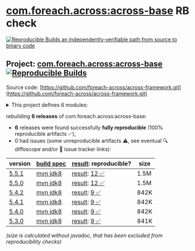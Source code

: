 [com.foreach.across:across-base](https://central.sonatype.com/artifact/com.foreach.across/across-base/versions) RB check
=======

[![Reproducible Builds](https://reproducible-builds.org/images/logos/rb.svg) an independently-verifiable path from source to binary code](https://reproducible-builds.org/)

## Project: [com.foreach.across:across-base](https://central.sonatype.com/artifact/com.foreach.across/across-base/versions) [![Reproducible Builds](https://img.shields.io/endpoint?url=https://raw.githubusercontent.com/jvm-repo-rebuild/reproducible-central/master/content/com/foreach/across/badge.json)](https://github.com/jvm-repo-rebuild/reproducible-central/blob/master/content/com/foreach/across/README.md)

Source code: [https://github.com/foreach-across/across-framework.git](https://github.com/foreach-across/across-framework.git)

<details><summary>This project defines 6 modules:</summary>

* [com.foreach.across:across-base](https://central.sonatype.com/artifact/com.foreach.across/across-base/overview)
* [com.foreach.across:across-core](https://central.sonatype.com/artifact/com.foreach.across/across-core/overview)
* [com.foreach.across:across-core-dependencies](https://central.sonatype.com/artifact/com.foreach.across/across-core-dependencies/overview)
* [com.foreach.across:across-standard-module-parent](https://central.sonatype.com/artifact/com.foreach.across/across-standard-module-parent/overview)
* [com.foreach.across:across-test](https://central.sonatype.com/artifact/com.foreach.across/across-test/overview)
* [com.foreach.across:across-web](https://central.sonatype.com/artifact/com.foreach.across/across-web/overview)
</details>

rebuilding **6 releases** of com.foreach.across:across-base:
- **6** releases were found successfully **fully reproducible** (100% reproducible artifacts :white_check_mark:),
- 0 had issues (some unreproducible artifacts :warning:, see eventual :mag: diffoscope and/or :memo: issue tracker links):

| version | [build spec](/BUILDSPEC.md) | [result](https://reproducible-builds.org/docs/jvm/): reproducible? | size |
| -- | --------- | ------ | -- |
| [5.5.1](https://central.sonatype.com/artifact/com.foreach.across/across-base/5.5.1/pom) | [mvn jdk8](across-5.5.1.buildspec) | [result](across-base-5.5.1.buildinfo): [12 :white_check_mark: ](across-base-5.5.1.buildcompare) | 1.5M |
| [5.5.0](https://central.sonatype.com/artifact/com.foreach.across/across-base/5.5.0/pom) | [mvn jdk8](across-5.5.0.buildspec) | [result](across-base-5.5.0.buildinfo): [12 :white_check_mark: ](across-base-5.5.0.buildcompare) | 1.5M |
| [5.4.2](https://central.sonatype.com/artifact/com.foreach.across/across-base/5.4.2/pom) | [mvn jdk8](across-5.4.2.buildspec) | [result](across-base-5.4.2.buildinfo): [9 :white_check_mark: ](across-base-5.4.2.buildcompare) | 842K |
| [5.4.1](https://central.sonatype.com/artifact/com.foreach.across/across-base/5.4.1/pom) | [mvn jdk8](across-5.4.1.buildspec) | [result](across-base-5.4.1.buildinfo): [9 :white_check_mark: ](across-base-5.4.1.buildcompare) | 842K |
| [5.4.0](https://central.sonatype.com/artifact/com.foreach.across/across-base/5.4.0/pom) | [mvn jdk8](across-5.4.0.buildspec) | [result](across-base-5.4.0.buildinfo): [9 :white_check_mark: ](across-base-5.4.0.buildcompare) | 842K |
| [5.3.0](https://central.sonatype.com/artifact/com.foreach.across/across-base/5.3.0/pom) | [mvn jdk8](across-5.3.0.buildspec) | [result](across-base-5.3.0.buildinfo): [9 :white_check_mark: ](across-base-5.3.0.buildcompare) | 841K |

<i>(size is calculated without javadoc, that has been excluded from reproducibility checks)</i>
